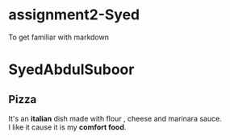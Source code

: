 # assignment2-Syed
To get familiar with markdown
# SyedAbdulSuboor
## Pizza

It's an **italian** dish made with flour , cheese and marinara sauce.<br>
I like it cause it is my **comfort food**.
